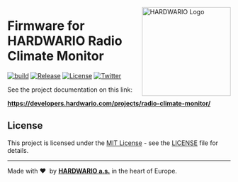 <a href="https://www.hardwario.com/"><img src="https://www.hardwario.com/ci/assets/hw-logo.svg" width="200" alt="HARDWARIO Logo" align="right"></a>

# Firmware for HARDWARIO Radio Climate Monitor

[![build](https://github.com/hardwario/twr-radio-climate-monitor/actions/workflows/main.yml/badge.svg)](https://github.com/hardwario/twr-radio-climate-monitor/actions/workflows/main.yml)
[![Release](https://img.shields.io/github/release/bigclownlabs/bcf-radio-climate-monitor.svg)](https://github.com/bigclownlabs/bcf-radio-climate-monitor/releases)
[![License](https://img.shields.io/github/license/bigclownlabs/bcf-radio-climate-monitor.svg)](https://github.com/bigclownlabs/bcf-radio-climate-monitor/blob/master/LICENSE)
[![Twitter](https://img.shields.io/twitter/follow/hardwario_en.svg?style=social&label=Follow)](https://twitter.com/hardwario_en)

See the project documentation on this link:

**https://developers.hardwario.com/projects/radio-climate-monitor/**

## License

This project is licensed under the [MIT License](https://opensource.org/licenses/MIT/) - see the [LICENSE](LICENSE) file for details.

---

Made with &#x2764;&nbsp; by [**HARDWARIO a.s.**](https://www.hardwario.com/) in the heart of Europe.
